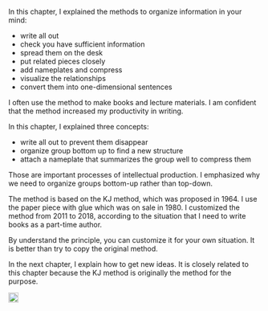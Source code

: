 
In this chapter, I explained the methods to organize information in your mind:

- write all out
- check you have sufficient information
- spread them on the desk
- put related pieces closely
- add nameplates and compress
- visualize the relationships
- convert them into one-dimensional sentences

I often use the method to make books and lecture materials. I am confident that the method increased my productivity in writing.

In this chapter, I explained three concepts:

- write all out to prevent them disappear
- organize group bottom up to find a new structure
- attach a nameplate that summarizes the group well to compress them

Those are important processes of intellectual production. I emphasized why we need to organize groups bottom-up rather than top-down.

The method is based on the KJ method, which was proposed in 1964. I use the paper piece with glue which was on sale in 1980. I customized the method from 2011 to 2018, according to the situation that I need to write books as a part-time author.

By understand the principle, you can customize it for your own situation. It is better than try to copy the original method.

In the next chapter, I explain how to get new ideas. It is closely related to this chapter because the KJ method is originally the method for the purpose.

<img src='https://scrapbox.io/api/pages/nishio/en/icon' alt='en.icon' height="19.5"/>